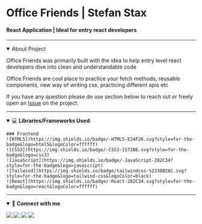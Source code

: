 <h1>Office Friends | Stefan Stax</h1>
<h4>React Application | Ideal for entry react developers</h4>

____

<details open>
    <summary>About Project</summary>
    <p>Office Friends was primarily built with the idea to help entry level react developers dive into clean and understandable code</p>
    <p>Office Friends are cool place to practice your fetch methods, reusable components, new way of writing css, practicing different apis etc</p>
    <p>If you have any question please do use section below to reach out or freely open an <A href="https://github.com/stefanstax/officefriends/issues/new" target="_blank">Issue</a> on the project.</p>
</details>

____

<details open>
    <summary>💻 <b>Libraries/Frameworks Used</b>: </summary>
    
    ### Frontend
    ![HTML5](https://img.shields.io/badge/-HTML5-E34F26.svg?style=for-the-badge&logo=html5&logoColor=ffffff)
    ![CSS3](https://img.shields.io/badge/-CSS3-1572B6.svg?style=for-the-badge&logo=css3)
    ![JavaScript](https://img.shields.io/badge/-JavaScript-282C34?style=for-the-badge&logo=javascript)
    ![Tailwind](https://img.shields.io/badge/tailwindcss-%2338B2AC.svg?style=for-the-badge&logo=tailwind-css&logoColor=black)
    ![React](https://img.shields.io/badge/-React-282C34.svg?style=for-the-badge&logo=react&logoColor=ffffff)
    
</details>

____

<details open>
<summary>🤝 <b>Connect with me<b></summary>

<p>

[<img src ="https://img.shields.io/badge/Telegram-1ca0f1.svg?&style=for-the-badge&logo=Telegram&logoColor=white%22&link=https://t.me/stefanstax">](https://t.me/stefanstax/)
[<img src="https://img.shields.io/badge/gmail-c14438.svg?&style=for-the-badge&logo=Gmail&logoColor=white&link=mailto:stefanstaxbusiness@gmail.com"/>](mailto:stefanstaxbusiness@gmail.com)
[<img src="https://img.shields.io/badge/linkedin-0077B5.svg?&style=for-the-badge&logo=linkedin&logoColor=white" />](https://www.linkedin.com/in/stefan-miljkovic/)
[<img src = "https://img.shields.io/badge/instagram-E4405F.svg?&style=for-the-badge&logo=instagram&logoColor=white">](https://www.instagram.com/developerstax/)

</p>

</details>



